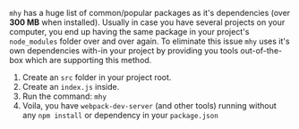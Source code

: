 `mhy` has a huge list of common/popular packages as it's dependencies
(over **300 MB** when installed). Usually in case you have several projects
on your computer, you end up having the same package in your
project's `node_modules` folder over and over again. To eliminate this
issue `mhy` uses it's own dependencies with-in your project by
providing you tools out-of-the-box which are supporting this method.

1. Create an `src` folder in your project root.
2. Create an `index.js` inside.
3. Run the command: `mhy`
4. Voila, you have `webpack-dev-server` (and other tools) running
without any `npm install` or dependency in your `package.json`